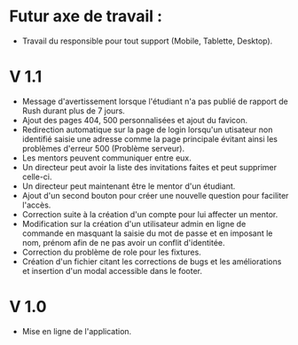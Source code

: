 # Futur axe de travail :

- Travail du responsible pour tout support (Mobile, Tablette, Desktop).

# V 1.1

- Message d'avertissement lorsque l'étudiant n'a pas publié de rapport de Rush durant plus de 7 jours.
- Ajout des pages 404, 500 personnalisées et ajout du favicon.
- Redirection automatique sur la page de login lorsqu'un utisateur non identifié saisie une adresse comme la page principale évitant ainsi les problèmes d'erreur 500 (Problème serveur).
- Les mentors peuvent communiquer entre eux.
- Un directeur peut avoir la liste des invitations faites et peut supprimer celle-ci.
- Un directeur peut maintenant être le mentor d'un étudiant.
- Ajout d'un second bouton pour créer une nouvelle question pour faciliter l'accès.
- Correction suite à la création d'un compte pour lui affecter un mentor.
- Modification sur la création d'un utilisateur admin en ligne de commande en masquant la saisie du mot de passe et en imposant le nom, prénom afin de ne pas avoir un conflit d'identitée.
- Correction du problème de role pour les fixtures.
- Création d'un fichier citant les corrections de bugs et les améliorations et insertion d'un modal accessible dans le footer.

# V 1.0

- Mise en ligne de l'application.